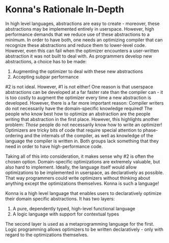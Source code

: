 # Konna's Rationale In-Depth

In high level languages, abstractions are easy to create - moreover, these abstractions may be implemented entirely in userspace. However, high performance demands that we reduce use of these abstractions to a minimum. In order to have both, one needs an optimizing compiler that can recognize these abstractions and reduce them to lower-level code. However, even this can fail when the optimizer encounters a user-written abstraction it was not built to deal with. As programmers develop new abstractions, a choice has to be made:
1. Augmenting the optimizer to deal with these new abstractions
2. Accepting subpar performance

#2 is not ideal. However, #1 is not either! One reason is that userspace abstractions can be developed at a far faster rate than the compiler can - it is too costly to augment the optimizer every time a new abstraction is developed. However, there is a far more important reason: Compiler writers do not necessarily have the domain-specific knowledge required! The people who know best how to optimize an abstraction are the people writing that abstraction in the first place. However, this highlights another problem: *Those* people do not necessarily know how to write an optimizer! Optimizers are tricky bits of code that require special attention to phase-ordering and the internals of the compiler, as well as knowledge of the language the compiler is written in. Both groups lack something that they need in order to have high-performance code.

Taking all of this into consideration, it makes sense why #2 is often the chosen option. Domain-specific optimizations are extremely valuable, but also hard to implement. Ideally, the language itself would allow optimizations to be implemented in userspace, as declaratively as possible. That way programmers could write optimizers without thinking about anything except the optimizations themselves. Konna is such a language!

Konna is a high level language that enables users to declaratively optimize their domain specific abstractions. It has two layers:
1. A pure, dependently typed, high-level functional language
2. A logic language with support for contextual types

The second layer is used as a metaprogramming language for the first. Logic programming allows optimizers to be written declaratively - only with regard to the optimizations themselves.
